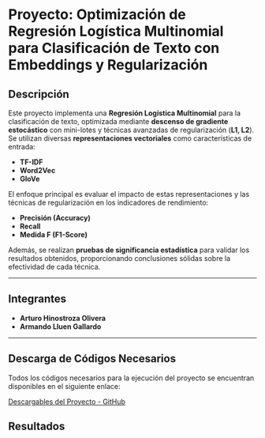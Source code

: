 # Proyecto: Optimización de Regresión Logística Multinomial para Clasificación de Texto con Embeddings y Regularización

## Descripción

Este proyecto implementa una **Regresión Logística Multinomial** para la clasificación de texto, optimizada mediante **descenso de gradiente estocástico** con mini-lotes y técnicas avanzadas de regularización (**L1, L2**). Se utilizan diversas **representaciones vectoriales** como características de entrada:

- **TF-IDF**
- **Word2Vec**
- **GloVe**

El enfoque principal es evaluar el impacto de estas representaciones y las técnicas de regularización en los indicadores de rendimiento:
- **Precisión (Accuracy)**
- **Recall**
- **Medida F (F1-Score)**

Además, se realizan **pruebas de significancia estadística** para validar los resultados obtenidos, proporcionando conclusiones sólidas sobre la efectividad de cada técnica.

---

## Integrantes

- **Arturo Hinostroza Olivera**  
- **Armando Lluen Gallardo**

---

## Descarga de Códigos Necesarios

Todos los códigos necesarios para la ejecución del proyecto se encuentran disponibles en el siguiente enlace:

[Descargables del Proyecto - GitHub](https://github.com/Kinartb/CC0C2-PC2/releases/tag/Descargables)

## Resultados
